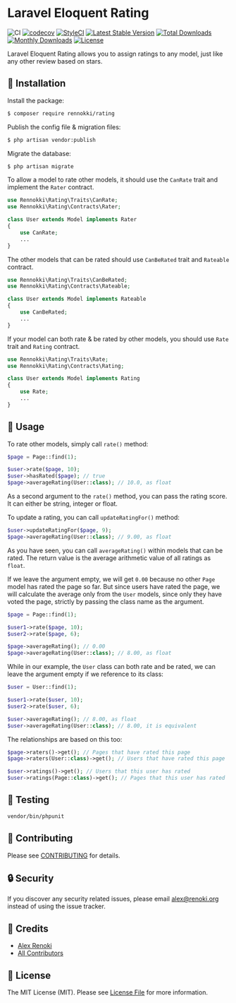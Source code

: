 Laravel Eloquent Rating
=======================

![CI](https://github.com/renoki-co/rating/workflows/CI/badge.svg?branch=master)
[![codecov](https://codecov.io/gh/renoki-co/rating/branch/master/graph/badge.svg)](https://codecov.io/gh/renoki-co/rating/branch/master)
[![StyleCI](https://github.styleci.io/repos/142049701/shield?branch=master)](https://github.styleci.io/repos/141194551)
[![Latest Stable Version](https://poser.pugx.org/rennokki/rating/v/stable)](https://packagist.org/packages/rennokki/rating)
[![Total Downloads](https://poser.pugx.org/rennokki/rating/downloads)](https://packagist.org/packages/rennokki/rating)
[![Monthly Downloads](https://poser.pugx.org/rennokki/rating/d/monthly)](https://packagist.org/packages/rennokki/rating)
[![License](https://poser.pugx.org/rennokki/rating/license)](https://packagist.org/packages/rennokki/rating)

Laravel Eloquent Rating allows you to assign ratings to any model, just like any other review based on stars.

## 🚀 Installation

Install the package:

```bash
$ composer require rennokki/rating
```

Publish the config file & migration files:

```bash
$ php artisan vendor:publish
```

Migrate the database:

```bash
$ php artisan migrate
```

To allow a model to rate other models, it should use the `CanRate` trait and implement the  `Rater` contract.

```php
use Rennokki\Rating\Traits\CanRate;
use Rennokki\Rating\Contracts\Rater;

class User extends Model implements Rater
{
    use CanRate;
    ...
}
```

The other models that can be rated should use `CanBeRated` trait and `Rateable` contract.

```php
use Rennokki\Rating\Traits\CanBeRated;
use Rennokki\Rating\Contracts\Rateable;

class User extends Model implements Rateable
{
    use CanBeRated;
    ...
}
```

If your model can both rate & be rated by other models, you should use `Rate` trait and `Rating` contract.

```php
use Rennokki\Rating\Traits\Rate;
use Rennokki\Rating\Contracts\Rating;

class User extends Model implements Rating
{
    use Rate;
    ...
}
```

## 🙌 Usage

To rate other models, simply call `rate()` method:

```php
$page = Page::find(1);

$user->rate($page, 10);
$user->hasRated($page); // true
$page->averageRating(User::class); // 10.0, as float
```

As a second argument to the `rate()` method, you can pass the rating score. It can either be string, integer or float.

To update a rating, you can call `updateRatingFor()` method:

```php
$user->updateRatingFor($page, 9);
$page->averageRating(User::class); // 9.00, as float
```

As you have seen, you can call `averageRating()` within models that can be rated. The return value is the average arithmetic value of all ratings as `float`.

If we leave the argument empty, we will get `0.00` because no other `Page` model has rated the page so far. But since users have rated the page, we will calculate the average only from the `User` models, since only they have voted the page, strictly by passing the class name as the argument.

```php
$page = Page::find(1);

$user1->rate($page, 10);
$user2->rate($page, 6);

$page->averageRating(); // 0.00
$page->averageRating(User::class); // 8.00, as float
```

While in our example, the `User` class can both rate and be rated, we can leave the argument empty if we reference to its class:

```php
$user = User::find(1);

$user1->rate($user, 10);
$user2->rate($user, 6);

$user->averageRating(); // 8.00, as float
$user->averageRating(User::class); // 8.00, it is equivalent
```

The relationships are based on this too:

```php
$page->raters()->get(); // Pages that have rated this page
$page->raters(User::class)->get(); // Users that have rated this page

$user->ratings()->get(); // Users that this user has rated
$user->ratings(Page::class)->get(); // Pages that this user has rated
```

## 🐛 Testing

``` bash
vendor/bin/phpunit
```

## 🤝 Contributing

Please see [CONTRIBUTING](CONTRIBUTING.md) for details.

## 🔒  Security

If you discover any security related issues, please email alex@renoki.org instead of using the issue tracker.

## 🎉 Credits

- [Alex Renoki](https://github.com/rennokki)
- [All Contributors](../../contributors)

## 📄 License

The MIT License (MIT). Please see [License File](LICENSE.md) for more information.
